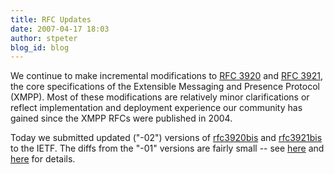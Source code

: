 ```yaml
---
title: RFC Updates
date: 2007-04-17 18:03
author: stpeter
blog_id: blog
---
```


We continue to make incremental modifications to [RFC 3920](http://www.ietf.org/rfc/rfc3920.txt) and [RFC 3921](http://www.ietf.org/rfc/rfc3921.txt), the core specifications of the Extensible Messaging and Presence Protocol (XMPP). Most of these modifications are relatively minor clarifications or reflect implementation and deployment experience our community has gained since the XMPP RFCs were published in 2004.

Today we submitted updated ("-02") versions of [rfc3920bis](https://xmpp.org/internet-drafts/draft-saintandre-rfc3920bis-02.html) and [rfc3921bis](https://xmpp.org/internet-drafts/draft-saintandre-rfc3921bis-02.html) to the IETF. The diffs from the "-01" versions are fairly small -- see [here](http://tinyurl.com/yrys6d) and [here](http://tinyurl.com/23v9dz) for details.
